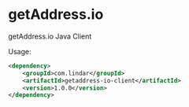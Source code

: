 # getAddress.io
getAddress.io Java Client

Usage: 

```xml
<dependency>
    <groupId>com.lindar</groupId>
    <artifactId>getaddress-io-client</artifactId>
    <version>1.0.0</version>
</dependency>
```
